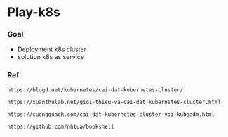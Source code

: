 # Play-k8s
### Goal
- Deployment k8s cluster
- solution k8s as service


### Ref
```console
https://blogd.net/kubernetes/cai-dat-kubernetes-cluster/

https://xuanthulab.net/gioi-thieu-va-cai-dat-kubernetes-cluster.html

https://cuongquach.com/cai-dat-kubernetes-cluster-voi-kubeadm.html

https://github.com/nhtua/bookshell
```
